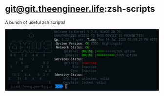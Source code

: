 # git@git.theengineer.life:zsh-scripts

A bunch of useful zsh scripts!

![A screenshot of system-status.sh](./screenshots/system-status.png)
